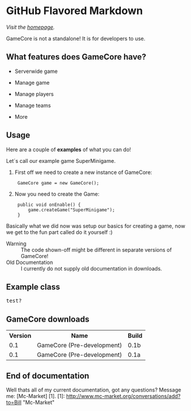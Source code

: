 GitHub Flavored Markdown
================================

*Visit the [homepage](http://socketsdev.github.io/).*

GameCore is not a standalone! It is for developers to use.

What features does GameCore have?
-------------------------

* Serverwide game

* Manage game

* Manage players

* Manage teams

* More

Usage
------------------------

Here are a couple of **examples** of what you can do! 

Let´s call our example game SuperMinigame.

1. First off we need to create a new instance of GameCore:

        GameCore game = new GameCore();

2. Now you need to create the Game:

        public void onEnable() {
            game.createGame("SuperMinigame");
        }

Basically what we did now was setup our basics for creating a game, now we get to the fun part called do it yourself :)

<dl>
  <dt>Warning</dt>
  <dd>The code shown-off might be different in separate versions of GameCore!</dd>
  <dt>Old Documentation</dt>
  <dd>I currently do not supply old documentation in downloads.</dd>
</dl>

Example class
------------

<pre>
test?
</pre>

GameCore downloads
-------------

<table>
  <tr>
    <th>Version</th><th>Name</th><th>Build</th>
  </tr>
  <tr>
    <td>0.1</td><td>GameCore (Pre-development)</td><td>0.1b</td>
  </tr>
  <tr>
    <td>0.1</td><td>GameCore (Pre-development)</td><td>0.1a</td>
  </tr>
</table>

End of documentation
--------------------

Well thats all of my current documentation, got any questions? Message me: [Mc-Market] [1].
  [1]: http://www.mc-market.org/conversations/add?to=Bill        "Mc-Market"

